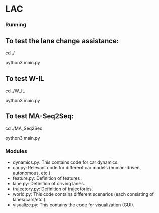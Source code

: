 # LAC

### Running

## To test the lane change assistance:
cd ./ 

python3 main.py

## To test W-IL
cd ./W_IL 

python3 main.py

## To test MA-Seq2Seq:
cd ./MA_Seq2Seq 

python3 main.py

### Modules

- dynamics.py: This contains code for car dynamics.
- car.py: Relevant code for different car models (human-driven, autonomous, etc.)
- feature.py: Definition of features.
- lane.py: Definition of driving lanes.
- trajectory.py: Definition of trajectories.
- world.py: This code contains different scenarios (each consisting of lanes/cars/etc.).
- visualize.py: This contains the code for visualization (GUI).
